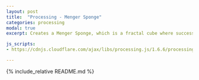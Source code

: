 ```yaml
---
layout: post
title:  "Processing - Menger Sponge"
categories: processing
modal: true
excerpt: Creates a Menger Sponge, which is a fractal cube where successive iterations subdivide the cube into 27 smaller cubes (like a Rubiks cube) with the center sections removed.

js_scripts:
- https://cdnjs.cloudflare.com/ajax/libs/processing.js/1.6.6/processing.js

---
```


<canvas data-processing-sources="/sketchbook/processing/coding-challenges/menger_sponge/menger_sponge.pde"></canvas>

{% include_relative README.md %}

